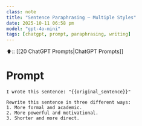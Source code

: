 ```yaml
---
class: note
title: "Sentence Paraphrasing — Multiple Styles"
date: 2025-10-11 06:58 pm
model: "gpt-4o-mini"
tags: [chatgpt, prompt, paraphrasing, writing]
---
```


⬆️:: [[20 ChatGPT Prompts|ChatGPT Prompts]]

# Prompt

```text
I wrote this sentence: "{{original_sentence}}"

Rewrite this sentence in three different ways:
1. More formal and academic.
2. More powerful and motivational.
3. Shorter and more direct.
```